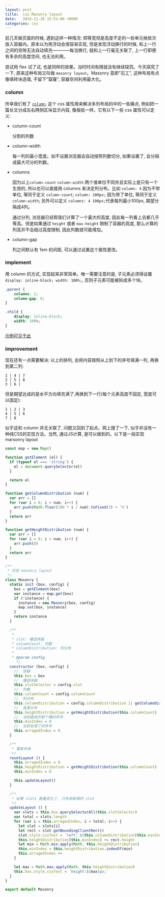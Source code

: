 ```yaml
---
layout: post
title:  css Masonry layout
date:   2016-11-26 15:51:00 +0800
categories: css
---
```


前几天做页面的时候, 遇到这样一种情况: 把等宽但是高度不定的一些单元格依次放入容器内。原本以为用浮动会很容易实现, 但是发现浮动换行的时候, 和上一行之间的空隙无法自动填充————每当换行, 就和上一行毫无关联了, 上一行即便有多余的高度空间, 也无法利用。

尝试用 flex 试了试, 也是同样的效果。当时时间有限就没有继续探究。今天探究了一下, 原来这种布局又叫做 `masonry layout`。Masonry 意即"石工", 这种布局有点像填砖块造墙, 不留下"窟窿", 容器空间利用最大化。

### column

所幸我们有了 [`column`](https://developer.mozilla.org/en-US/docs/Web/CSS/CSS_Columns/Using_multi-column_layouts), 这个 css 属性用来解决多列布局的中的一些痛点, 例如把一篇长文分成左右两侧区块显示内容, 像报纸一样。它有以下一些 css 属性可以定义:

- column-count

  分割的列数

- column-width

  每一列的最小宽度。如不设置浏览器会自动按照列数切分, 如果设置了, 会分隔成最大可分的列数。

- columns

  因为以上`column-count` `column-width` 两个值单位不同并且实际上是只有一个生效的, 所以也可以直接用 columns 来决定列分布。比如 `column: 4` 因为不带单位, 等同于定义 `column-count`; `column: 100px;` 因为带了单位, 等同于定义 `column-width`; 另外可以定义 `columns: 4 100px;`代表每列最小100px, 期望分隔成4列。

  通过分列, 浏览器已经帮我们计算了一个最大的高度, 因此每一列看上去都几乎等高。但是如果通过 `height` 或者 `max-height` 限制了容器的高度, 那么计算的列高并不会超过高度限制, 因此列数就可能增加。

- column-gap

  列之间默认有 1em 的间距, 可以通过设置这个属性更改。

### implement

用 column 的方式, 实现起来非常简单。唯一需要注意的是, 子元素必须得设置 `display: inline-block; width: 100%;`, 否则子元素可能被拆成多个块。

```css
.parent {
    columns: 2;
    column-gap: 0;
}

.child {
    display: inline-block;
    width: 100%;
}
```

[示例可见于此](/static/basic-masonry-with-columns.html)

### improvement

现在还有一点需要解决: 以上的排列, 会把内容按照从上到下的序号填满一列, 再换到第二列:

```
1 | 4 | 7
2 | 5 | 8
3 | 6 |
```

但是期望达成的是水平方向填充满了,再换到下一行(每个元素高度不固定, 宽度可以固定):

```
1 | 2 | 3
4 | 5 | 6
7 | 8
```

似乎这和 column 并无关联了, 问题又回到了起点。网上搜了一下, 似乎并没有一种纯CSS的实现方法。当然, 通过JS计算, 是可以做到的。以下是一段实现 marsonry layout

```javascript
const map = new Map()

function getElement (el) {
  if (typeof el === 'string') {
    el = document.querySelector(el)
  }

  return el
}

function getColumnDistribution (num) {
  var arr = []
  for (var i = 0; i < num; i++) {
    arr.push(Math.floor(100 * i / num).toFixed(3) + '%')
  }
  return arr
}

function getHeightDistribution (num) {
  var arr = []
  for (var i = 0; i < num; i++) {
    arr.push(0)
  }
  return arr
}

/**
 * 实现 masonry layout
 */
class Masonry {
  static init (box, config) {
    box = getElement(box)
    var instance = map.get(box)
    if (!instance) {
      instance = new Masonry(box, config)
      map.set(box, instance)
    }
    return instance
  }

  /**
   *
   * slot: 槽选择器
   * columnCount: 列数
   * columnDistribution: 列分布
   *
   * @param config
     */
  constructor (box, config) {
    //  容器
    this.box = box
    //  槽选择器
    this.slotSelector = config.slot
    //  列数
    this.columnCount = config.columnCount
    //  列分布
    this.columnDistribution = config.columnDistribution || getColumnDistribution(this.columnCount)
    //  高度分布
    this.heightDistribution = getHeightDistribution(this.columnCount)
    //  当前最低的那个槽的序号
    this.minIndex = 0
    //  当前处理了的序号
    this.arragedIndex = 0
  }

  /**
   * 重新布局
   */
  resetLayout () {
    this.arragedIndex = 0
    this.heightDistribution = getHeightDistribution(this.columnCount)
    this.minIndex = 0

    this.updateLayout()
  }

  /**
   * 如果 slots 数量变化了, 只布局新增的 slot
   */
  updateLayout () {
    var slots = this.box.querySelectorAll(this.slotSelector)
    var total = slots.length
    for (var i = this.arragedIndex; i < total; i++) {
      let slot = slots[i]
      let rect = slot.getBoundingClientRect()
      slot.style.cssText = `left: ${this.columnDistribution[this.minIndex]}; top: ${this.heightDistribution[this.minIndex]}px;`
      this.heightDistribution[this.minIndex] += rect.height
      let min = Math.min.apply(Math, this.heightDistribution)
      this.minIndex = this.heightDistribution.indexOf(min)
      this.arragedIndex ++
    }

    let max = Math.max.apply(Math, this.heightDistribution)
    this.box.style.cssText = `height:${max}px;`
  }
}

export default Masonry
```